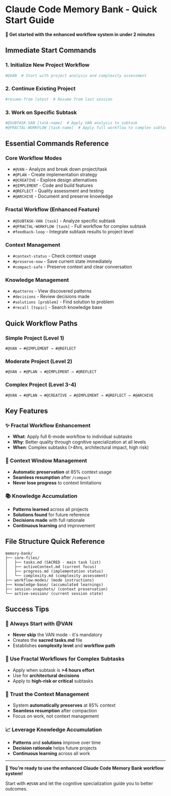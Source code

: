 # Claude Code Memory Bank - Quick Start Guide

**🚀 Get started with the enhanced workflow system in under 2 minutes**

## Immediate Start Commands

### 1. Initialize New Project Workflow
```bash
#@VAN  # Start with project analysis and complexity assessment
```

### 2. Continue Existing Project  
```bash
#resume-from latest  # Resume from last session
```

### 3. Work on Specific Subtask
```bash
#@SUBTASK-VAN [task-name]  # Apply VAN analysis to subtask
#@FRACTAL-WORKFLOW [task-name]  # Apply full workflow to complex subtask
```

## Essential Commands Reference

### Core Workflow Modes
- `#@VAN` - Analyze and break down project/task
- `#@PLAN` - Create implementation strategy  
- `#@CREATIVE` - Explore design alternatives
- `#@IMPLEMENT` - Code and build features
- `#@REFLECT` - Quality assessment and testing
- `#@ARCHIVE` - Document and preserve knowledge

### Fractal Workflow (Enhanced Feature)
- `#@SUBTASK-VAN [task]` - Analyze specific subtask
- `#@FRACTAL-WORKFLOW [task]` - Full workflow for complex subtask
- `#feedback-loop` - Integrate subtask results to project level

### Context Management
- `#context-status` - Check context usage
- `#preserve-now` - Save current state immediately
- `#compact-safe` - Preserve context and clear conversation

### Knowledge Management  
- `#patterns` - View discovered patterns
- `#decisions` - Review decisions made
- `#solutions [problem]` - Find solution to problem
- `#recall [topic]` - Search knowledge base

## Quick Workflow Paths

### Simple Project (Level 1)
```
#@VAN → #@IMPLEMENT → #@REFLECT
```

### Moderate Project (Level 2)  
```
#@VAN → #@PLAN → #@IMPLEMENT → #@REFLECT
```

### Complex Project (Level 3-4)
```
#@VAN → #@PLAN → #@CREATIVE → #@IMPLEMENT → #@REFLECT → #@ARCHIVE
```

## Key Features

### ✨ Fractal Workflow Enhancement
- **What**: Apply full 6-mode workflow to individual subtasks
- **Why**: Better quality through cognitive specialization at all levels
- **When**: Complex subtasks (>4hrs, architectural impact, high risk)

### 🧠 Context Window Management
- **Automatic preservation** at 85% context usage
- **Seamless resumption** after `/compact`
- **Never lose progress** to context limitations

### 📚 Knowledge Accumulation
- **Patterns learned** across all projects
- **Solutions found** for future reference  
- **Decisions made** with full rationale
- **Continuous learning** and improvement

## File Structure Quick Reference

```
memory-bank/
├── core-files/
│   ├── tasks.md (SACRED - main task list)
│   ├── activeContext.md (current focus)
│   ├── progress.md (implementation status)
│   └── complexity.md (complexity assessment)
├── workflow-modes/ (mode instructions)
├── knowledge-base/ (accumulated learnings)
├── session-snapshots/ (context preservation)
└── active-session/ (current session state)
```

## Success Tips

### 🎯 Always Start with @VAN
- **Never skip** the VAN mode - it's mandatory
- Creates the **sacred tasks.md** file
- Establishes **complexity level** and **workflow path**

### 🔄 Use Fractal Workflows for Complex Subtasks
- Apply when subtask is **>4 hours effort**
- Use for **architectural decisions**
- Apply to **high-risk or critical** subtasks

### 💾 Trust the Context Management
- System **automatically preserves** at 85% context
- **Seamless resumption** after compaction
- Focus on work, not context management

### 📈 Leverage Knowledge Accumulation
- **Patterns** and **solutions** improve over time
- **Decision rationale** helps future projects
- **Continuous learning** across all work

---
**🎉 You're ready to use the enhanced Claude Code Memory Bank workflow system!**

Start with `#@VAN` and let the cognitive specialization guide you to better outcomes.